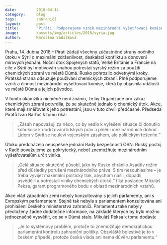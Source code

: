 ```yaml
---
date:         2018-04-14
category:     blog
tags:         zahraničí
layout:       post
title:        "Piráti: Podporujeme vznik mezinárodní vyšetřovací komise, která by objasnila události ve městě Dúmá"
image:        /assets/img/articles/2018/syria.jpg
author:       Karolína Sadílková
---
```


Praha, 14. dubna 2018 – Piráti žádají všechny zúčastněné strany nočního útoku v Sýrii o maximální zdrženlivost, deskalaci konfliktu a obnovení mírových jednání. Noční útok Spojených států, Velké Británie a Francie na cíle v Sýrii byl motivován snahou potrestat syrský režim za použití chemických zbraní ve městě Dúmá. Rusko pohrozilo odvetnými kroky. Pirátská strana odsuzuje používání chemických zbraní. Plně podporujeme vznik a činnost mezinárodní vyšetřovací komise, která by objasnila události ve městě Dúmá a jejich původce.

V tomto okamžiku nicméně není známo, že by Organizace pro zákaz chemických zbraní potvrdila, že se skutečně jednalo o chemický útok. Akce, které mají směřovat k jeho potrestání, jsou v tuto chvíli předčasné. Předseda Pirátů Ivan Bartoš k tomu říká: 

> „Zásah nepovažuji za něco, co by vedlo k vyřešení situace či donutilo kohokoliv k dodržování lidských práv a plnění mezinárodních dohod. Lidem v Sýrii se neuleví vojenským zásahem, ale politickým řešením.“

Útoku předcházelo neúspěšné jednání Rady bezpečnosti OSN. Ruský postoj v Radě považujeme za pokrytecký, neboť znemožňuje mezinárodním vyšetřovatelům určit viníka. 

> „Celá situace skutečně působí, jako by Rusko chránilo Asadův režim před důsledky porušení mezinárodního práva. S tím nesouhlasíme – je třeba vyvíjet maximální politický tlak, abychom našli, dopadli, usvědčili a potrestali viníky chemických útoků,“ říká poslanec Mikuláš Peksa, garant programového bodu v oblasti mezinárodních vztahů.

Akce vlád západních zemí nebyly konzultovány s jejich parlamenty, ani s Evropským parlamentem. Stejně tak nebyla s parlamentem konzultována ani prohlášení českého ministerstva zahraničí. Parlamentu také nebyly předloženy žádné dodatečné informace, na základě kterých by bylo možno jednoznačně vysvětlit, co se v Dúmá stalo. Mikuláš Peksa k tomu dodává: 

> „Je to systémový problém, protože to znemožňuje demokratickou parlamentní kontrolu zahraniční politiky. Obzvláště bolestivé je to v českém případě, protože česká vláda ani nemá důvěru parlamentu.“
